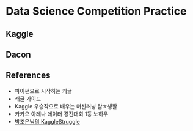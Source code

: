 # Data Science Competition Practice

## Kaggle

## Dacon

## References
- 파이썬으로 시작하는 캐글
- 캐글 가이드
- Kaggle 우승작으로 배우는 머신러닝 탐ㅎ생활
- 카카오 아레나 데이터 경진대회 1등 노하우
- [박조은님의 KaggleStruggle](https://github.com/corazzon/KaggleStruggle)